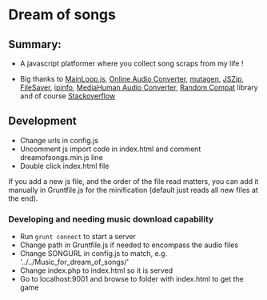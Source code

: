 # Dream of songs

## Summary:
* A javascript platformer where you collect song scraps from my life !

* Big thanks to [MainLoop.js](https://github.com/IceCreamYou/MainLoop.js), [Online Audio Converter](https://online-audio-converter.com/), [mutagen](https://mutagen.readthedocs.io), [JSZip](https://stuk.github.io/jszip/), [FileSaver](https://github.com/eligrey/FileSaver.js), [ipinfo](https://ipinfo.io), [MediaHuman Audio Converter](https://www.mediahuman.com/audio-converter/), [Random Compat](https://github.com/paragonie/random_compat) library and of course [Stackoverflow](https://stackoverflow.com)

## Development

- Change urls in config.js
- Uncomment js import code in index.html and comment dreamofsongs.min.js line
- Double click index.html file

If you add a new js file, and the order of the file read matters, you can add it manually in Gruntfile.js for the minification (default just reads all new files at the end).

### Developing and needing music download capability

- Run `grunt connect` to start a server
- Change path in Gruntfile.js if needed to encompass the audio files
- Change SONGURL in config.js to match, e.g. '../../Music_for_dream_of_songs/'
- Change index.php to index.html so it is served
- Go to localhost:9001 and browse to folder with index.html to get the game
